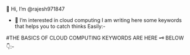  👋 Hi, I’m @rajesh971847
- 👀 I’m interested in cloud computing I am writing here some keywords that helps you to catch thinks Easily:-

#THE BASICS OF CLOUD COMPUTING KEYWORDS ARE HERE 🗝️ BELOW 👇:-

